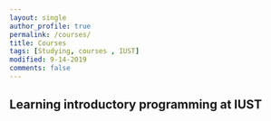 ```yaml
---
layout: single
author_profile: true
permalink: /courses/
title: Courses
tags: [Studying, courses , IUST]
modified: 9-14-2019
comments: false
---
```


## Learning introductory programming at IUST 
